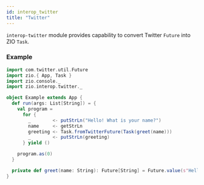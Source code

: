 ```yaml
---
id: interop_twitter
title: "Twitter"
---
```


`interop-twitter` module provides capability to convert Twitter `Future` into ZIO `Task`.

### Example

```scala
import com.twitter.util.Future
import zio.{ App, Task }
import zio.console._
import zio.interop.twitter._

object Example extends App {
  def run(args: List[String]) = {
    val program =
      for {
        _        <- putStrLn("Hello! What is your name?")
        name     <- getStrLn
        greeting <- Task.fromTwitterFuture(Task(greet(name)))
        _        <- putStrLn(greeting)
      } yield ()

    program.as(0)
  }

  private def greet(name: String): Future[String] = Future.value(s"Hello, $name!")
}
```
